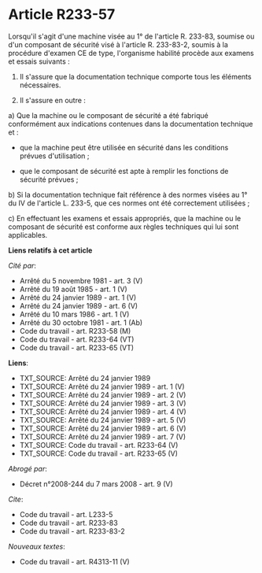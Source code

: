 # Article R233-57

Lorsqu'il s'agit d'une machine visée au 1° de l'article R. 233-83, soumise ou d'un composant de sécurité visé à l'article R.
233-83-2, soumis à la procédure d'examen CE de type, l'organisme habilité procède aux examens et essais suivants :

1. Il s'assure que la documentation technique comporte tous les éléments nécessaires.

2. Il s'assure en outre :

a) Que la machine ou le composant de sécurité a été fabriqué conformément aux indications contenues dans la documentation
technique et :

- que la machine peut être utilisée en sécurité dans les conditions prévues d'utilisation ;

- que le composant de sécurité est apte à remplir les fonctions de sécurité prévues ;

b) Si la documentation technique fait référence à des normes visées au 1° du IV de l'article L. 233-5, que ces normes ont été
correctement utilisées ;

c) En effectuant les examens et essais appropriés, que la machine ou le composant de sécurité est conforme aux règles
techniques qui lui sont applicables.

**Liens relatifs à cet article**

_Cité par_:

  - Arrêté du 5 novembre 1981 - art. 3 (V)
  - Arrêté du 19 août 1985 - art. 1 (V)
  - Arrêté du 24 janvier 1989 - art. 1 (V)
  - Arrêté du 24 janvier 1989 - art. 6 (V)
  - Arrêté du 10 mars 1986 - art. 1 (V)
  - Arrêté du 30 octobre 1981 - art. 1 (Ab)
  - Code du travail - art. R233-58 (M)
  - Code du travail - art. R233-64 (VT)
  - Code du travail - art. R233-65 (VT)

**Liens**:

  - TXT_SOURCE: Arrêté du 24 janvier 1989
  - TXT_SOURCE: Arrêté du 24 janvier 1989 - art. 1 (V)
  - TXT_SOURCE: Arrêté du 24 janvier 1989 - art. 2 (V)
  - TXT_SOURCE: Arrêté du 24 janvier 1989 - art. 3 (V)
  - TXT_SOURCE: Arrêté du 24 janvier 1989 - art. 4 (V)
  - TXT_SOURCE: Arrêté du 24 janvier 1989 - art. 5 (V)
  - TXT_SOURCE: Arrêté du 24 janvier 1989 - art. 6 (V)
  - TXT_SOURCE: Arrêté du 24 janvier 1989 - art. 7 (V)
  - TXT_SOURCE: Code du travail - art. R233-64 (V)
  - TXT_SOURCE: Code du travail - art. R233-65 (V)

_Abrogé par_:

  - Décret n°2008-244 du 7 mars 2008 - art. 9 (V)

_Cite_:

  - Code du travail - art. L233-5
  - Code du travail - art. R233-83
  - Code du travail - art. R233-83-2

_Nouveaux textes_:

  - Code du travail - art. R4313-11 (V)

